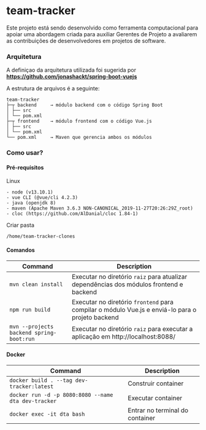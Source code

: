 # team-tracker

Este projeto está sendo desenvolvido como ferramenta computacional para apoiar uma abordagem criada para auxiliar Gerentes de Projeto a avaliarem as contribuições de desenvolvedores em projetos de software.

### Arquitetura

A definiçao da arquitetura utilizada foi sugerida por **https://github.com/jonashackt/spring-boot-vuejs**

A estrutura de arquivos é a seguinte:

```
team-tracker
├─┬ backend     → módulo backend com o código Spring Boot
│ ├── src
│ └── pom.xml
├─┬ frontend    → módulo frontend com o código Vue.js
│ ├── src
│ └── pom.xml
└── pom.xml     → Maven que gerencia ambos os módulos

```

### Como usar?

#### Pré-requisitos

Linux
```
- node (v13.10.1)
- vue CLI (@vue/cli 4.2.3)
- java (openjdk 8)
- maven (Apache Maven 3.6.3 NON-CANONICAL_2019-11-27T20:26:29Z_root)
- cloc (https://github.com/AlDanial/cloc 1.84-1)
```

Criar pasta
```
/home/team-tracker-clones
```

#### Comandos

| Command | Description |
| ------- | ----------- |
| `mvn clean install` | Executar no diretório `raiz` para atualizar dependências dos módulos frontend e backend |
| `npm run build` | Executar no diretório `frontend` para compilar o módulo Vue.js e enviá-lo para o projeto backend |
| `mvn --projects backend spring-boot:run` | Executar no diretório `raiz` para executar a aplicação em http://localhost:8088/ |



#### Docker

| Command | Description |
| ------- | ----------- |
| `docker build . --tag dev-tracker:latest` | Construir container |
| `docker run -d -p 8080:8080 --name dta dev-tracker` | Executar container |
| `docker exec -it dta bash` | Entrar no terminal do container |

